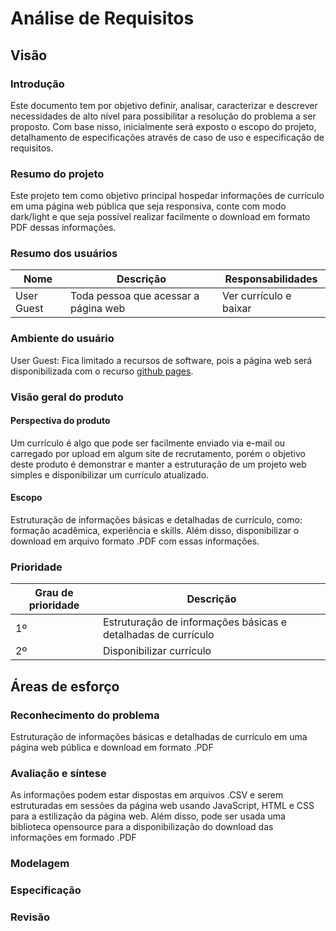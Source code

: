 # Análise de Requisitos
## Visão
### Introdução
Este documento tem por objetivo definir, analisar, caracterizar e descrever necessidades de alto nível para possibilitar a resolução do problema a ser proposto. 
Com base nisso, inicialmente será exposto o escopo do projeto, detalhamento de especificações através de caso de uso e especificação de requisitos.

### Resumo do projeto
Este projeto tem como objetivo principal hospedar informações de currículo em uma página web pública que seja responsiva, conte com modo dark/light e que seja possível realizar facilmente o download em formato PDF dessas informações.

### Resumo dos usuários
Nome       | Descrição | Responsabilidades
-----------| --------- | ----------
User Guest | Toda pessoa que acessar a página web | Ver currículo e baixar

### Ambiente do usuário
User Guest: Fica limitado a recursos de software, pois a página web será disponibilizada com o recurso [github pages](https://pages.github.com/).

### Visão geral do produto
#### Perspectiva do produto
Um currículo é algo que pode ser facilmente enviado via e-mail ou carregado por upload em algum site de recrutamento, porém o objetivo deste produto é demonstrar e manter a estruturação de um projeto web simples e disponibilizar um currículo atualizado.

#### Escopo
Estruturação de informações básicas e detalhadas de currículo, como: formação acadêmica, experiência e skills. Além disso, disponibilizar o download em arquivo formato .PDF com essas informações.

### Prioridade
Grau de prioridade| Descrição
------------------| ---------
1º                | Estruturação de informações básicas e detalhadas de currículo
2º                | Disponibilizar currículo

## Áreas de esforço
### Reconhecimento do problema
Estruturação de informações básicas e detalhadas de currículo em uma página web pública e download em formato .PDF

### Avaliação e síntese
As informações podem estar dispostas em arquivos .CSV e serem estruturadas em sessões da página web usando JavaScript, HTML e CSS para a estilização da página web. Além disso, pode ser usada uma biblioteca opensource para a disponibilização do download das informações em formado .PDF

### Modelagem

### Especificação

### Revisão

